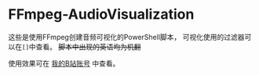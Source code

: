 # FFmpeg-AudioVisualization

这些是使用FFmpeg创建音频可视化的PowerShell脚本，
可视化使用的过滤器可以在`[]`中查看。
~~脚本中出现的英语均为机翻~~

使用效果可在 [我的B站账号](https://space.bilibili.com/5677062/) 中查看。
